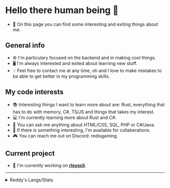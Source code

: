 # Hello there human being 🫡
* 🤔 On this page you can find some interesting and exiting things about me.<br/>

## General info
* ⚙️ I'm particulary focused on the backend and in making cool things.
* 🖥️ I'm always interested and exited about learning new stuff.
* 💡 Feel free to contact me at any time, oh and I love to make mistakes to be able to get better in my programming skills.

## My code interests
- 📚 Interesting things I want to learn more about are: Rust, everything that has to do with memory, C#, TS/JS and things that takes my interest.
- 💻 I'm currently learning more about Rust and C#.
- 💬 You can ask me anything about HTML/CSS, SQL, PHP or C#/Java.
- 🍃 If there is something interesting, I'm available for collaberations.
- 🎮 You can reach me out on Discord: redisgaming.

## Current project
- 🔭 I'm currently working on [**rlsyscli**](https://github.com/RedIsGaming/rlsyscli).

---------------
<details>
  <summary>Reddy's Langs/Stats</summary><br/>
  
  ![Reddy's Top Langs](https://github-readme-stats.vercel.app/api/top-langs/?username=RedIsGaming&theme=midnight-ourple?exclude_repo=RedSnake)
  ![Reddy's GitHub Stats](https://github-readme-stats.vercel.app/api?username=RedIsGaming&show_icons=true&theme=midnight-purple)
</details>
